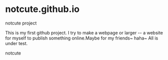 notcute.github.io
=================

notcute project


This is my first github project.
I try to make a webpage or larger -- a website for myself to publish something online.Maybe for my friends~ haha~
All is under test.


notcute
